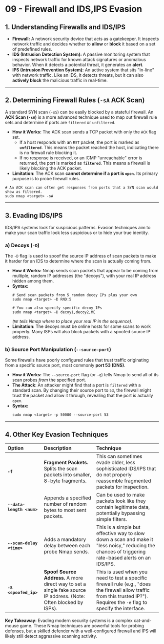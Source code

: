 # 09 - Firewall and IDS,IPS Evasion

## 1. Understanding Firewalls and IDS/IPS

*   **Firewall:** A network security device that acts as a gatekeeper. It inspects network traffic and decides whether to **allow** or **block** it based on a set of predefined rules.
*   **IDS (Intrusion Detection System):** A passive monitoring system that inspects network traffic for known attack signatures or anomalous behavior. When it detects a potential threat, it generates an **alert**.
*   **IPS (Intrusion Prevention System):** An active system that sits "in-line" with network traffic. Like an IDS, it detects threats, but it can also **actively block** the malicious traffic in real-time.

---

## 2. Determining Firewall Rules (`-sA` ACK Scan)

A standard SYN scan (`-sS`) can be easily blocked by a stateful firewall. An **ACK Scan (`-sA`)** is a more advanced technique used to map out firewall rule sets and determine if ports are `filtered` or `unfiltered`.

*   **How it Works:** The ACK scan sends a TCP packet with only the `ACK` flag set.
    *   If a host responds with an `RST` packet, the port is marked as **`unfiltered`**. This means the packet reached the host, indicating there is no firewall rule blocking it.
    *   If no response is received, or an ICMP "unreachable" error is returned, the port is marked as **`filtered`**. This means a firewall is likely blocking the ACK packet.
*   **Limitation:** The ACK scan **cannot determine if a port is `open`**. Its primary purpose is to probe firewall rules.

```shell
# An ACK scan can often get responses from ports that a SYN scan would show as filtered.
sudo nmap <target> -sA
```

---

## 3. Evading IDS/IPS

IDS/IPS systems look for suspicious patterns. Evasion techniques aim to make your scan traffic look less suspicious or to hide your true identity.

### a) Decoys (`-D`)
The `-D` flag is used to spoof the source IP address of scan packets to make it harder for an IDS to determine where the scan is actually coming from.

*   **How it Works:** Nmap sends scan packets that appear to be coming from multiple, random IP addresses (the "decoys"), with your real IP address hidden among them.
*   **Syntax:**
    ```shell
    # Send scan packets from 5 random decoy IPs plus your own
    sudo nmap <target> -D RND:5

    # You can also specify specific decoy IPs
    sudo nmap <target> -D decoy1,decoy2,ME
    ```
    *(`ME` tells Nmap where to place your real IP in the sequence).*
*   **Limitation:** The decoys must be online hosts for some scans to work properly. Many ISPs will also block packets with a spoofed source IP address.

### b) Source Port Manipulation (`--source-port`)
Some firewalls have poorly configured rules that trust traffic originating from a specific source port, most commonly **port 53 (DNS)**.

*   **How it Works:** The `--source-port` flag (or `-g`) tells Nmap to send all of its scan probes *from* the specified port.
*   **The Attack:** An attacker might find that a port is `filtered` with a standard scan. By changing their source port to `53`, the firewall might trust the packet and allow it through, revealing that the port is actually `open`.
*   **Syntax:**
    ```shell
    sudo nmap <target> -p 50000 --source-port 53
    ```

---

## 4. Other Key Evasion Techniques

| Option | Description | Technique |
| :--- | :--- | :--- |
| **`-f`** | **Fragment Packets.** Splits the scan packets into smaller, 8-byte fragments. | This can sometimes evade older, less sophisticated IDS/IPS that do not properly reassemble fragmented packets for inspection. |
| **`--data-length <num>`** | Appends a specified number of random bytes to most sent packets. | Can be used to make packets look like they contain legitimate data, potentially bypassing simple filters. |
| **`--scan-delay <time>`** | Adds a mandatory delay between each probe Nmap sends. | This is a simple but effective way to slow down a scan and make it "less noisy," reducing the chances of triggering rate-based alerts on an IDS/IPS. |
| **`-S <spoofed_ip>`** | **Spoof Source Address.** A more direct way to set a single fake source IP address. (Note: Often blocked by ISPs). | This is used when you need to test a specific firewall rule (e.g., "does the firewall allow traffic from this trusted IP?"). Requires the `-e` flag to specify the interface. |

**Key Takeaway:** Evading modern security systems is a complex cat-and-mouse game. These Nmap techniques are powerful tools for probing defenses, but a skilled defender with a well-configured firewall and IPS will likely still detect aggressive scanning activity.
